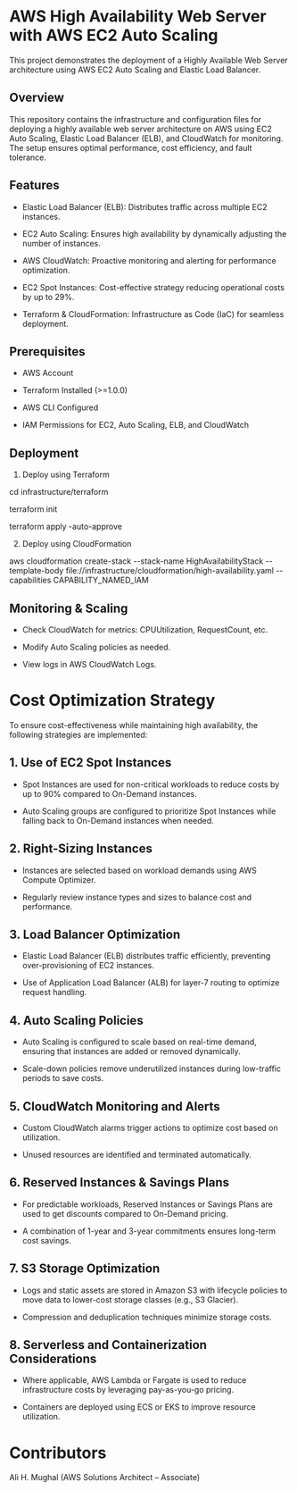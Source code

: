 # AWS High Availability Web Server with AWS EC2 Auto Scaling
This project demonstrates the deployment of a Highly Available Web Server architecture using AWS EC2 Auto Scaling and Elastic Load Balancer.

## Overview

This repository contains the infrastructure and configuration files for deploying a highly available web server architecture on AWS using EC2 Auto Scaling, Elastic Load Balancer (ELB), and CloudWatch for monitoring. The setup ensures optimal performance, cost efficiency, and fault tolerance.

## Features

- Elastic Load Balancer (ELB): Distributes traffic across multiple EC2 instances.

- EC2 Auto Scaling: Ensures high availability by dynamically adjusting the number of instances.

- AWS CloudWatch: Proactive monitoring and alerting for performance optimization.

- EC2 Spot Instances: Cost-effective strategy reducing operational costs by up to 29%.

- Terraform & CloudFormation: Infrastructure as Code (IaC) for seamless deployment.

## Prerequisites

- AWS Account

- Terraform Installed (>=1.0.0)

- AWS CLI Configured

- IAM Permissions for EC2, Auto Scaling, ELB, and CloudWatch

## Deployment

1. Deploy using Terraform

cd infrastructure/terraform

terraform init

terraform apply -auto-approve

2. Deploy using CloudFormation

aws cloudformation create-stack --stack-name HighAvailabilityStack --template-body file://infrastructure/cloudformation/high-availability.yaml --capabilities CAPABILITY_NAMED_IAM

## Monitoring & Scaling

- Check CloudWatch for metrics: CPUUtilization, RequestCount, etc.

- Modify Auto Scaling policies as needed.

- View logs in AWS CloudWatch Logs.

# Cost Optimization Strategy
To ensure cost-effectiveness while maintaining high availability, the following strategies are implemented:

## 1. Use of EC2 Spot Instances

- Spot Instances are used for non-critical workloads to reduce costs by up to 90% compared to On-Demand instances.

- Auto Scaling groups are configured to prioritize Spot Instances while falling back to On-Demand instances when needed.

## 2. Right-Sizing Instances

- Instances are selected based on workload demands using AWS Compute Optimizer.

- Regularly review instance types and sizes to balance cost and performance.

## 3. Load Balancer Optimization

- Elastic Load Balancer (ELB) distributes traffic efficiently, preventing over-provisioning of EC2 instances.

- Use of Application Load Balancer (ALB) for layer-7 routing to optimize request handling.

## 4. Auto Scaling Policies

- Auto Scaling is configured to scale based on real-time demand, ensuring that instances are added or removed dynamically.

- Scale-down policies remove underutilized instances during low-traffic periods to save costs.

## 5. CloudWatch Monitoring and Alerts

- Custom CloudWatch alarms trigger actions to optimize cost based on utilization.

- Unused resources are identified and terminated automatically.

## 6. Reserved Instances & Savings Plans

- For predictable workloads, Reserved Instances or Savings Plans are used to get discounts compared to On-Demand pricing.

- A combination of 1-year and 3-year commitments ensures long-term cost savings.

## 7. S3 Storage Optimization

- Logs and static assets are stored in Amazon S3 with lifecycle policies to move data to lower-cost storage classes (e.g., S3 Glacier).

- Compression and deduplication techniques minimize storage costs.

## 8. Serverless and Containerization Considerations

- Where applicable, AWS Lambda or Fargate is used to reduce infrastructure costs by leveraging pay-as-you-go pricing.

- Containers are deployed using ECS or EKS to improve resource utilization.

# Contributors
Ali H. Mughal (AWS Solutions Architect – Associate)
